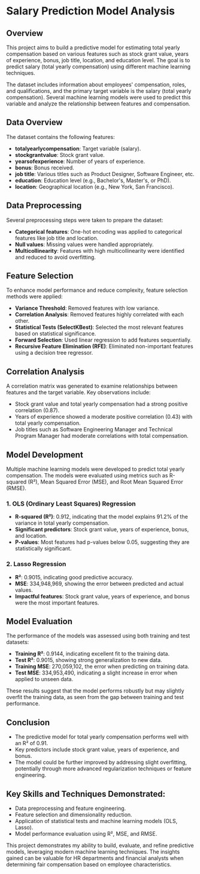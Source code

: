 # Salary Prediction Model Analysis

## Overview
This project aims to build a predictive model for estimating total yearly compensation based on various features such as stock grant value, years of experience, bonus, job title, location, and education level. The goal is to predict salary (total yearly compensation) using different machine learning techniques. 

The dataset includes information about employees' compensation, roles, and qualifications, and the primary target variable is the salary (total yearly compensation). Several machine learning models were used to predict this variable and analyze the relationship between features and compensation.

## Data Overview
The dataset contains the following features:
- **totalyearlycompensation**: Target variable (salary). 
- **stockgrantvalue**: Stock grant value.
- **yearsofexperience**: Number of years of experience.
- **bonus**: Bonus received.
- **job title**: Various titles such as Product Designer, Software Engineer, etc.
- **education**: Education level (e.g., Bachelor's, Master's, or PhD).
- **location**: Geographical location (e.g., New York, San Francisco).

## Data Preprocessing
Several preprocessing steps were taken to prepare the dataset:
- **Categorical features**: One-hot encoding was applied to categorical features like job title and location.
- **Null values**: Missing values were handled appropriately.
- **Multicollinearity**: Features with high multicollinearity were identified and reduced to avoid overfitting.

## Feature Selection
To enhance model performance and reduce complexity, feature selection methods were applied:
- **Variance Threshold**: Removed features with low variance.
- **Correlation Analysis**: Removed features highly correlated with each other.
- **Statistical Tests (SelectKBest)**: Selected the most relevant features based on statistical significance.
- **Forward Selection**: Used linear regression to add features sequentially.
- **Recursive Feature Elimination (RFE)**: Eliminated non-important features using a decision tree regressor.

## Correlation Analysis
A correlation matrix was generated to examine relationships between features and the target variable. Key observations include:
- Stock grant value and total yearly compensation had a strong positive correlation (0.87).
- Years of experience showed a moderate positive correlation (0.43) with total yearly compensation.
- Job titles such as Software Engineering Manager and Technical Program Manager had moderate correlations with total compensation.

## Model Development
Multiple machine learning models were developed to predict total yearly compensation. The models were evaluated using metrics such as R-squared (R²), Mean Squared Error (MSE), and Root Mean Squared Error (RMSE).

### 1. OLS (Ordinary Least Squares) Regression
- **R-squared (R²)**: 0.912, indicating that the model explains 91.2% of the variance in total yearly compensation.
- **Significant predictors**: Stock grant value, years of experience, bonus, and location.
- **P-values**: Most features had p-values below 0.05, suggesting they are statistically significant.

### 2. Lasso Regression
- **R²**: 0.9015, indicating good predictive accuracy.
- **MSE**: 334,948,969, showing the error between predicted and actual values.
- **Impactful features**: Stock grant value, years of experience, and bonus were the most important features.

## Model Evaluation
The performance of the models was assessed using both training and test datasets:
- **Training R²**: 0.9144, indicating excellent fit to the training data.
- **Test R²**: 0.9015, showing strong generalization to new data.
- **Training MSE**: 270,059,102, the error when predicting on training data.
- **Test MSE**: 334,953,490, indicating a slight increase in error when applied to unseen data.

These results suggest that the model performs robustly but may slightly overfit the training data, as seen from the gap between training and test performance.

## Conclusion
- The predictive model for total yearly compensation performs well with an R² of 0.91.
- Key predictors include stock grant value, years of experience, and bonus.
- The model could be further improved by addressing slight overfitting, potentially through more advanced regularization techniques or feature engineering.

## Key Skills and Techniques Demonstrated:
- Data preprocessing and feature engineering.
- Feature selection and dimensionality reduction.
- Application of statistical tests and machine learning models (OLS, Lasso).
- Model performance evaluation using R², MSE, and RMSE.

This project demonstrates my ability to build, evaluate, and refine predictive models, leveraging modern machine learning techniques. The insights gained can be valuable for HR departments and financial analysts when determining fair compensation based on employee characteristics.
